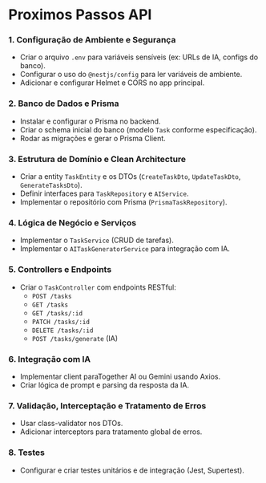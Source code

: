 # Proximos Passos API

### 1. Configuração de Ambiente e Segurança

* Criar o arquivo `.env` para variáveis sensíveis (ex: URLs de IA, configs do banco).
* Configurar o uso do `@nestjs/config` para ler variáveis de ambiente.
* Adicionar e configurar Helmet e CORS no app principal.

### 2. Banco de Dados e Prisma

* Instalar e configurar o Prisma no backend.
* Criar o schema inicial do banco (modelo `Task` conforme especificação).
* Rodar as migrações e gerar o Prisma Client.

### 3. Estrutura de Domínio e Clean Architecture

* Criar a entity `TaskEntity` e os DTOs (`CreateTaskDto`, `UpdateTaskDto`, `GenerateTasksDto`).
* Definir interfaces para `TaskRepository` e `AIService`.
* Implementar o repositório com Prisma (`PrismaTaskRepository`).

### 4. Lógica de Negócio e Serviços

* Implementar o `TaskService` (CRUD de tarefas).
* Implementar o `AITaskGeneratorService` para integração com IA.

### 5. Controllers e Endpoints

* Criar o `TaskController` com endpoints RESTful:
  * `POST /tasks`
  * `GET /tasks`
  * `GET /tasks/:id`
  * `PATCH /tasks/:id`
  * `DELETE /tasks/:id`
  * `POST /tasks/generate` (IA)

### 6. Integração com IA

* Implementar client paraTogether AI ou Gemini usando Axios.
* Criar lógica de prompt e parsing da resposta da IA.

### 7. Validação, Interceptação e Tratamento de Erros

* Usar class-validator nos DTOs.
* Adicionar interceptors para tratamento global de erros.

### 8. Testes

* Configurar e criar testes unitários e de integração (Jest, Supertest).
